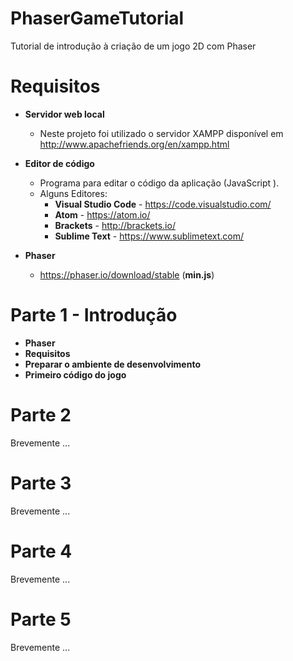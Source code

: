 # PhaserGameTutorial
 Tutorial de introdução à criação de um jogo 2D com Phaser

# Requisitos
* **Servidor web local**
    * Neste projeto foi utilizado o servidor XAMPP disponível em http://www.apachefriends.org/en/xampp.html
* **Editor de código** 
    * Programa para editar o código da aplicação (JavaScript ).
    * Alguns Editores:
        * **Visual Studio Code** - https://code.visualstudio.com/
        * **Atom** - https://atom.io/
        * **Brackets** - http://brackets.io/
        * **Sublime Text** - https://www.sublimetext.com/

* **Phaser**
    * https://phaser.io/download/stable (**min.js**)

# Parte 1 - Introdução

* **Phaser**
* **Requisitos**
* **Preparar o ambiente de desenvolvimento**
* **Primeiro código do jogo**


# Parte 2
Brevemente ...

# Parte 3
Brevemente ...

# Parte 4
Brevemente ...

# Parte 5
Brevemente ...